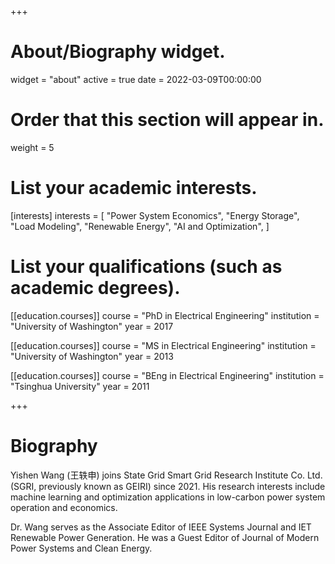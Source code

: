 +++
# About/Biography widget.
widget = "about"
active = true
date = 2022-03-09T00:00:00

# Order that this section will appear in.
weight = 5

# List your academic interests.
[interests]
  interests = [
    "Power System Economics",
    "Energy Storage",
    "Load Modeling",
    "Renewable Energy",
    "AI and Optimization",
  ]

# List your qualifications (such as academic degrees).
[[education.courses]]
  course = "PhD in Electrical Engineering"
  institution = "University of Washington"
  year = 2017

[[education.courses]]
  course = "MS in Electrical Engineering"
  institution = "University of Washington"
  year = 2013

[[education.courses]]
  course = "BEng in Electrical Engineering"
  institution = "Tsinghua University"
  year = 2011
 
+++

# Biography

Yishen Wang (王轶申) joins State Grid Smart Grid Research Institute Co. Ltd. (SGRI, previously known as GEIRI) since 2021. His research interests include machine learning and optimization applications in low-carbon power system operation and economics.

Dr. Wang serves as the Associate Editor of IEEE Systems Journal and IET Renewable Power Generation. He was a Guest Editor of Journal of Modern Power Systems and Clean Energy.
